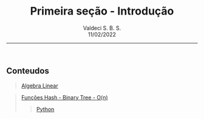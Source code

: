
<center><h1> Primeira seção - Introdução</h1></center>
<center>Valdeci S. B. S.</center>
<center>11/02/2022</center>

___

<br>



## Conteudos


> [Algebra Linear](https://github.com/PhreeData/dsairoadmap/blob/master/1_Fundamentos/Algebra-Linear/Algebra%20Linear.md)


> [Funções Hash - Binary Tree - O(n)](https://github.com/PhreeData/dsairoadmap/blob/master/1_Fundamentos/Funcoes-Hash_Binary-Tree_O(n)/Fun%C3%A7%C3%B5es%20Hash%20-%20Binary%20Tree%20-%20O(n).md)
>>[Python](https://colab.research.google.com/drive/1OuI8QwfGDcx4usCbPrzKoHfpBuZLxvbw?usp=sharing)


